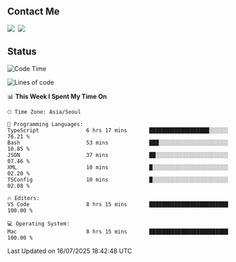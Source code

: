 ## Contact Me
<a href="https://instagram.com/_hongrok"><img src="https://img.shields.io/badge/Instagram-E4405F?style=for-the-badge&logo=Instagram&logoColor=white"/></a>&nbsp;
<img src="https://img.shields.io/badge/HongRok @hlog2e-5865F2?style=for-the-badge&logo=Discord&logoColor=white"/>&nbsp;

## Status

<!--START_SECTION:waka-->
![Code Time](http://img.shields.io/badge/Code%20Time-985%20hrs%2011%20mins-blue)

![Lines of code](https://img.shields.io/badge/From%20Hello%20World%20I%27ve%20Written-717.0%20thousand%20lines%20of%20code-blue)

📊 **This Week I Spent My Time On** 

```text
🕑︎ Time Zone: Asia/Seoul

💬 Programming Languages: 
TypeScript               6 hrs 17 mins       ███████████████████░░░░░░   76.21 % 
Bash                     53 mins             ███░░░░░░░░░░░░░░░░░░░░░░   10.85 % 
JSON                     37 mins             ██░░░░░░░░░░░░░░░░░░░░░░░   07.46 % 
XML                      10 mins             █░░░░░░░░░░░░░░░░░░░░░░░░   02.20 % 
TSConfig                 10 mins             █░░░░░░░░░░░░░░░░░░░░░░░░   02.08 % 

🔥 Editors: 
VS Code                  8 hrs 15 mins       █████████████████████████   100.00 % 

💻 Operating System: 
Mac                      8 hrs 15 mins       █████████████████████████   100.00 % 
```


 Last Updated on 16/07/2025 18:42:48 UTC
<!--END_SECTION:waka-->
